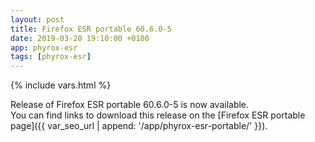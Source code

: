 ```yaml
---
layout: post
title: Firefox ESR portable 60.6.0-5
date: 2019-03-20 19:10:00 +0100
app: phyrox-esr
tags: [phyrox-esr]
---
```

{% include vars.html %}

Release of Firefox ESR portable 60.6.0-5 is now available.<br />
You can find links to download this release on the [Firefox ESR portable page]({{ var_seo_url | append: '/app/phyrox-esr-portable/' }}).